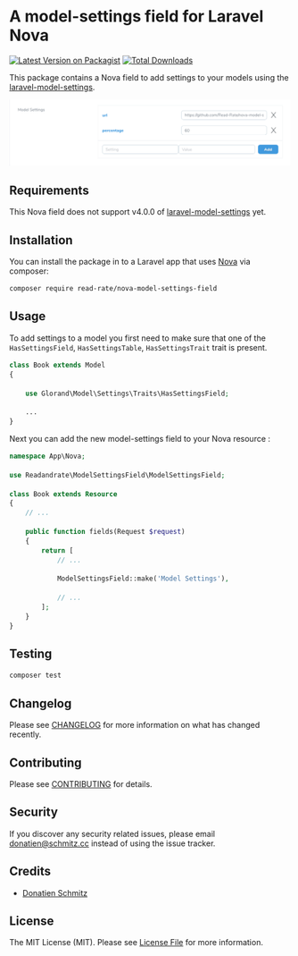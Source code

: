 # A model-settings field for Laravel Nova

[![Latest Version on Packagist](https://img.shields.io/packagist/v/read-rate/nova-model-settings-field.svg?style=flat-square)](https://packagist.org/packages/read-rate/nova-model-settings-field)
[![Total Downloads](https://img.shields.io/packagist/dt/read-rate/nova-model-settings-field.svg?style=flat-square)](https://packagist.org/packages/read-rate/nova-model-settings-field)


This package contains a Nova field to add settings to your models using the [laravel-model-settings](https://github.com/glorand/laravel-model-settings).

![](docs/screenshot.png)

## Requirements

This Nova field does not support v4.0.0 of [laravel-model-settings](https://github.com/glorand/laravel-model-settings) yet.

## Installation

You can install the package in to a Laravel app that uses [Nova](https://nova.laravel.com) via composer:

```bash
composer require read-rate/nova-model-settings-field
```

## Usage

To add settings to a model you first need to make sure that one of the `HasSettingsField`, `HasSettingsTable`, `HasSettingsTrait`
trait is present.

```php
class Book extends Model
{
    
    use Glorand\Model\Settings\Traits\HasSettingsField;
    
    ...
}
```

Next you can add the new model-settings field to your Nova resource :


```php
namespace App\Nova;

use Readandrate\ModelSettingsField\ModelSettingsField;

class Book extends Resource
{
    // ...
    
    public function fields(Request $request)
    {
        return [
            // ...
            
            ModelSettingsField::make('Model Settings'),

            // ...
        ];
    }
}
```


## Testing

``` bash
composer test
```

## Changelog

Please see [CHANGELOG](CHANGELOG.md) for more information on what has changed recently.

## Contributing

Please see [CONTRIBUTING](CONTRIBUTING.md) for details.

## Security

If you discover any security related issues, please email donatien@schmitz.cc instead of using the issue tracker.

## Credits

- [Donatien Schmitz](https://github.com/Donaschmi)

## License

The MIT License (MIT). Please see [License File](LICENSE.md) for more information.
